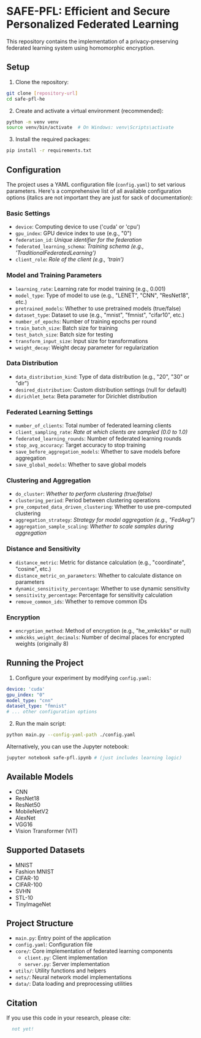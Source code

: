# SAFE-PFL: Efficient and Secure Personalized Federated Learning



This repository contains the implementation of a privacy-preserving federated learning system using homomorphic encryption.

## Setup

1. Clone the repository:
```bash
git clone [repository-url]
cd safe-pfl-he
```

2. Create and activate a virtual environment (recommended):
```bash
python -m venv venv
source venv/bin/activate  # On Windows: venv\Scripts\activate
```

3. Install the required packages:
```bash
pip install -r requirements.txt
```

## Configuration

The project uses a YAML configuration file (`config.yaml`) to set various parameters. Here's a comprehensive list of all available configuration options (italics are not important they are just for sack of documentation):

### Basic Settings
- `device`: Computing device to use ('cuda' or 'cpu')
- `gpu_index`: GPU device index to use (e.g., "0")
- `federation_id`: _Unique identifier for the federation_
- `federated_learning_schema`: _Training schema (e.g., 'TraditionalFederatedLearning')_
- `client_role`: _Role of the client (e.g., 'train')_

### Model and Training Parameters
- `learning_rate`: Learning rate for model training (e.g., 0.001)
- `model_type`: Type of model to use (e.g., "LENET", "CNN", "ResNet18", etc.)
- `pretrained_models`: Whether to use pretrained models (true/false)
- `dataset_type`: Dataset to use (e.g., "mnist", "fmnist", "cifar10", etc.)
- `number_of_epochs`: Number of training epochs per round
- `train_batch_size`: Batch size for training
- `test_batch_size`: Batch size for testing
- `transform_input_size`: Input size for transformations
- `weight_decay`: Weight decay parameter for regularization

### Data Distribution
- `data_distribution_kind`: Type of data distribution (e.g., "20", "30" or "dir")
- `desired_distribution`: Custom distribution settings (null for default)
- `dirichlet_beta`: Beta parameter for Dirichlet distribution

### Federated Learning Settings
- `number_of_clients`: Total number of federated learning clients
- `client_sampling_rate`: _Rate at which clients are sampled (0.0 to 1.0)_
- `federated_learning_rounds`: Number of federated learning rounds
- `stop_avg_accuracy`: Target accuracy to stop training
- `save_before_aggregation_models`: Whether to save models before aggregation
- `save_global_models`: Whether to save global models

### Clustering and Aggregation
- `do_cluster`: _Whether to perform clustering (true/false)_
- `clustering_period`: Period between clustering operations
- `pre_computed_data_driven_clustering`: Whether to use pre-computed clustering
- `aggregation_strategy`: _Strategy for model aggregation (e.g., "FedAvg")_
- `aggregation_sample_scaling`: _Whether to scale samples during aggregation_

### Distance and Sensitivity
- `distance_metric`: Metric for distance calculation (e.g., "coordinate", "cosine", etc.)
- `distance_metric_on_parameters`: Whether to calculate distance on parameters
- `dynamic_sensitivity_percentage`: Whether to use dynamic sensitivity
- `sensitivity_percentage`: Percentage for sensitivity calculation
- `remove_common_ids`: Whether to remove common IDs

### Encryption
- `encryption_method`: Method of encryption (e.g., "he_xmkckks" or null)
- `xmkckks_weight_decimals`: Number of decimal places for encrypted weights (originally 8)

## Running the Project

1. Configure your experiment by modifying `config.yaml`:
```yaml
device: 'cuda'
gpu_index: "0"
model_type: "cnn"
dataset_type: "fmnist"
# ... other configuration options
```

2. Run the main script:
```bash
python main.py --config-yaml-path ./config.yaml
```

Alternatively, you can use the Jupyter notebook:
```bash
jupyter notebook safe-pfl.ipynb # (just includes learning logic)
```

## Available Models

- CNN
- ResNet18
- ResNet50
- MobileNetV2
- AlexNet
- VGG16
- Vision Transformer (ViT)

## Supported Datasets

- MNIST
- Fashion MNIST
- CIFAR-10
- CIFAR-100
- SVHN
- STL-10
- TinyImageNet

## Project Structure

- `main.py`: Entry point of the application
- `config.yaml`: Configuration file
- `core/`: Core implementation of federated learning components
  - `client.py`: Client implementation
  - `server.py`: Server implementation
- `utils/`: Utility functions and helpers
- `nets/`: Neural network model implementations
- `data/`: Data loading and preprocessing utilities

## Citation

If you use this code in your research, please cite:

```bibtex
  not yet!
```